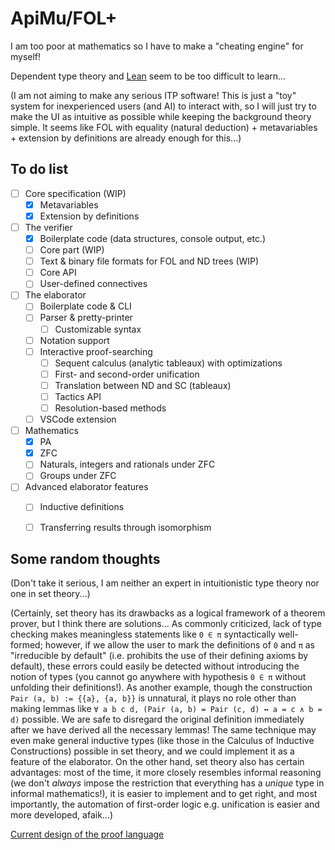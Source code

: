 # ApiMu/FOL+

I am too poor at mathematics so I have to make a "cheating engine" for myself!

Dependent type theory and [Lean](https://leanprover.github.io/) seem to be too
difficult to learn...

(I am not aiming to make any serious ITP software! This is just a "toy" system
for inexperienced users (and AI) to interact with, so I will just try to make
the UI as intuitive as possible while keeping the background theory simple. It
seems like FOL with equality (natural deduction) + metavariables + extension by
definitions are already enough for this...)


## To do list

- [ ] Core specification (WIP)
  - [x] Metavariables
  - [x] Extension by definitions
- [ ] The verifier
  - [x] Boilerplate code (data structures, console output, etc.)
  - [ ] Core part (WIP)
  - [ ] Text & binary file formats for FOL and ND trees (WIP)
  - [ ] Core API
  - [ ] User-defined connectives
- [ ] The elaborator
  - [ ] Boilerplate code & CLI
  - [ ] Parser & pretty-printer
    - [ ] Customizable syntax
  - [ ] Notation support
  - [ ] Interactive proof-searching
    - [ ] Sequent calculus (analytic tableaux) with optimizations
    - [ ] First- and second-order unification
    - [ ] Translation between ND and SC (tableaux)
    - [ ] Tactics API
    - [ ] Resolution-based methods
  - [ ] VSCode extension
- [ ] Mathematics
  - [x] PA
  - [x] ZFC
  - [ ] Naturals, integers and rationals under ZFC
  - [ ] Groups under ZFC
- [ ] Advanced elaborator features
  - [ ] Inductive definitions
  - [ ] Transferring results through isomorphism


## Some random thoughts

(Don't take it serious, I am neither an expert in intuitionistic type theory
nor one in set theory...)

(Certainly, set theory has its drawbacks as a logical framework of a theorem
prover, but I think there are solutions... As commonly criticized, lack of type
checking makes meaningless statements like `0 ∈ π` syntactically well-formed;
however, if we allow the user to mark the definitions of `0` and `π` as
"irreducible by default" (i.e. prohibits the use of their defining axioms by
default), these errors could easily be detected without introducing the notion
of types (you cannot go anywhere with hypothesis `0 ∈ π` without unfolding their
definitions!). As another example, though the construction
`Pair (a, b) := {{a}, {a, b}}` is unnatural, it plays no role other than making
lemmas like `∀ a b c d, (Pair (a, b) = Pair (c, d) ↔ a = c ∧ b = d)` possible.
We are safe to disregard the original definition immediately after we have
derived all the necessary lemmas! The same technique may even make general
inductive types (like those in the Calculus of Inductive Constructions) possible
in set theory, and we could implement it as a feature of the elaborator. On the
other hand, set theory also has certain advantages: most of the time, it more
closely resembles informal reasoning (we don't *always* impose the restriction
that everything has a *unique* type in informal mathematics!), it is easier to
implement and to get right, and most importantly, the automation of first-order
logic e.g. unification is easier and more developed, afaik...)

[Current design of the proof language](https://github.com/bridgekat/apimu/blob/main/notes/design.md)


